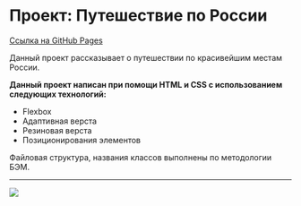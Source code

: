 # Проект: Путешествие по России

[Ссылка на GitHub Pages](https://psk888.github.io/russian-travel/)

Данный проект рассказывает о путешествии по красивейшим местам России.

**Данный проект написан при помощи HTML и CSS с использованием следующих технологий:**
* Flexbox
* Адаптивная верста
* Резиновая верста
* Позиционирования элементов

Файловая структура, названия классов выполнены по методологии БЭМ.

------

![](https://psk888.github.io/russian-travel/images/screen.jpg)








